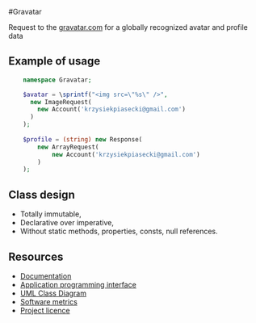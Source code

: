 #Gravatar

Request to the [gravatar.com](http://www.gravatar.com) for a globally recognized avatar and profile data

## Example of usage

```php
    namespace Gravatar;

    $avatar = \sprintf("<img src=\"%s\" />",
      new ImageRequest(
        new Account('krzysiekpiasecki@gmail.com')
      )
    );
    
    $profile = (string) new Response(
        new ArrayRequest(
            new Account('krzysiekpiasecki@gmail.com')
        )
    );    
```

## Class design

- Totally immutable,
- Declarative over imperative,
- Without static methods, properties, consts, null references.

## Resources
- [Documentation](https://github.com/krzysiekpiasecki/Gravatar/blob/master/docs/index.md)
- [Application programming interface](https://github.com/krzysiekpiasecki/Gravatar/blob/master/docs/api/API-documentation.zip)
- [UML Class Diagram](https://github.com/krzysiekpiasecki/Gravatar/blob/master/docs/ClassDiagram.md)
- [Software metrics](https://github.com/krzysiekpiasecki/Gravatar/blob/master/docs/SoftwareMetrics.md)
- [Project licence](https://github.com/krzysiekpiasecki/Gravatar/blob/master/LICENCE.md)

